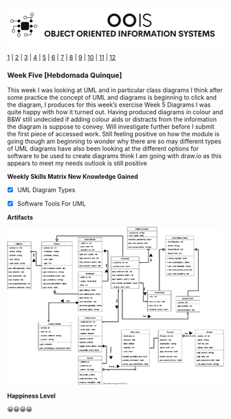 ![Logo](Image/LogoW.png)

[1](/MyPortfolio/OOIS/Unit01.html) | [2](/MyPortfolio/OOIS/Unit02.html) | [3](/MyPortfolio/OOIS/Unit03.html) | [4](/MyPortfolio/OOIS/Unit04.html) | [5](/MyPortfolio/OOIS/Unit05.html) | [6](/MyPortfolio/OOIS/Unit06.html) | [7](/MyPortfolio/OOIS/Unit07.html) | [8](/MyPortfolio/OOIS/Unit08.html) | [9](/MyPortfolio/OOIS/Unit09.html) | [10](/MyPortfolio/OOIS/Unit10.html) | [11](/MyPortfolio/OOIS/Unit11.html) | [12](/MyPortfolio/OOIS/Unit12.html)

### Week Five [Hebdomada Quinque]

This week I was looking at UML and in particular class diagrams I think after some practice the concept of UML and diagrams is beginning to click and the diagram, I produces for this week’s exercise Week 5 Diagrams I was quite happy with how it turned out. Having produced diagrams in colour and B&W still undecided if adding colour aids or distracts from the information the diagram is suppose to convey. Will investigate further before I submit the first piece of accessed work. Still feeling positive on how the module is going though am beginning to wonder why there are so may different types of UML diagrams have also been looking at the different options for software to be used to create diagrams think I am going with draw.io as this appears to meet my needs outlook is still positive 



**Weekly Skills Matrix New Knowledge Gained**

- [x] UML Diagram Types
- [X] Software Tools For UML


**Artifacts**

![Logo](Image/WK5.png)

**Happiness Level**

😀😀😀😀

